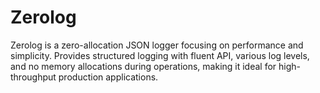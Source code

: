 # Zerolog

Zerolog is a zero-allocation JSON logger focusing on performance and simplicity. Provides structured logging with fluent API, various log levels, and no memory allocations during operations, making it ideal for high-throughput production applications.